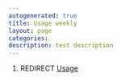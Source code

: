 ```yaml
---
autogenerated: true
title: Usage weekly
layout: page
categories: 
description: test description
---
```


1.  REDIRECT [Usage](Usage)
